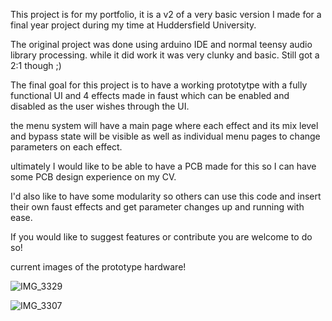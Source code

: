 This project is for my portfolio, it is a v2 of a very basic version I made for a final year project during my time at Huddersfield University.

The original project was done using arduino IDE and normal teensy audio library processing. while it did work it was very clunky and basic. Still got a 2:1 though ;)

The final goal for this project is to have a working prototytpe with a fully functional UI and 4 effects made in faust which can be enabled and disabled as the user wishes through the UI.

the menu system will have a main page where each effect and its mix level and bypass state will be visible as well as individual menu pages to change parameters on each effect.

ultimately I would like to be able to have a PCB made for this so I can have some PCB design experience on my CV.

I'd also like to have some modularity so others can use this code and insert their own faust effects and get parameter changes up and running with ease.


If you would like to suggest features or contribute you are welcome to do so!


current images of the prototype hardware! 



![IMG_3329](https://github.com/melonexe/Teensy-Audio-OLED-Project/assets/155241335/4e891350-8c86-47a7-9247-e10cff9e703d)


![IMG_3307](https://github.com/melonexe/Teensy-Audio-OLED-Project/assets/155241335/b480929a-73ee-4764-b1b0-b7b17d965f79)
